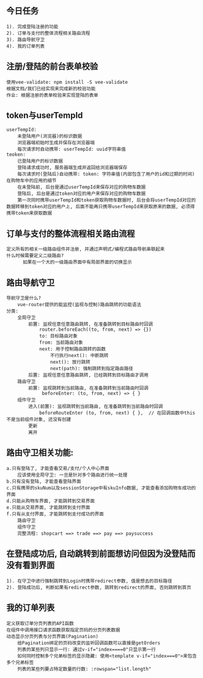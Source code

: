 ## 今日任务
    1). 完成登陆注册的功能
    2). 订单与支付的整体流程相关路由流程
    3). 路由导航守卫
    4). 我的订单列表

## 注册/登陆的前台表单校验
    使用vee-validate: npm install -S vee-validate
    根据文档/我们已经实现来完成新的校验功能
    作业: 根据注册的表单校验来实现登陆的表单

## token与userTempId
    userTempId: 
        未登陆用户(浏览器)的标识数据
        浏览器端初始时生成并保存在浏览器端
        每次请求时自动携带: userTempId: uuid字符串值
    teoken: 
        已登陆用户的标识数据
        登陆请求成功时, 服务器端生成并返回给浏览器端保存
        每次请求时(登陆后)自动携带: token: 字符串值(内部包含了用户的id和过期的时间)
    在购物车中的应用的细节
        在未登陆前, 后台是通过userTempId来保存对应的购物车数据
        登陆后, 后台是通过token对应的用户来保存对应的购物车数据
        第一次同时携带userTempId和token获取购物车数据时, 后台会将userTempId对应的数据转移到token对应的用户上, 后面不能再只携带userTempId来获取原来的数据, 必须得携带token来获取数据

## 订单与支付的整体流程相关路由流程
    定义所有的相关一级路由组件并注册, 并通过声明式/编程式路由导航串联起来
    什么时候需要定义二级路由?
          如果在一个大的一级路由界面中有局部界面的切换显示

## 路由导航守卫
    导航守卫是什么?
        vue-router提供的能监控(监视与控制)路由跳转的功能语法
    分类:
        全局守卫
            前置: 监视任意任意路由跳转, 在准备跳转到目标路由时回调
                router.beforeEach((to, from, next) => {})
                to: 目标路由对象
                from: 当前路由对象
                next: 用于控制路由跳转的函数
                    不行执行next(): 中断跳转
                    next(): 放行跳转
                    next(path): 强制跳转到指定路由路径
            后置: 监视任意任意路由跳转, 已经跳转到目标路由才调用
        路由守卫
            前置: 监视跳转到当前路由, 在准备跳转到当前路由时回调
                 beforeEnter: (to, from, next) => { }
        组件守卫
            进入(前置): 监视跳转到当前路由, 在准备跳转到当前路由时回调
                beforeRouteEnter (to, from, next) { },  // 在回调函数中this不是当前组件对象, 还没有创建
            更新
            离开

## 路由守卫相关功能:
    a.只有登陆了, 才能查看交易/支付/个人中心界面
        应该使用全局守卫: 一旦是针对多个路由进行统一处理
    b.只有没有登陆, 才能查看登陆界面
    c.只有携带的skuNum以及sessionStorage中有skuInfo数据, 才能查看添加购物车成功的界面
    d.只能从购物车界面, 才能跳转到交易界面
    e.只能从交易界面, 才能跳转到支付界面
    f.只有从支付界面, 才能跳转到支付成功的界面
        路由守卫
        组件守卫
        完整流程: shopcart ==> trade ==> pay ==> paysuccess

## 在登陆成功后, 自动跳转到前面想访问但因为没登陆而没有看到界面
    1). 在守卫中进行强制跳转到Login时携带redirect参数, 值是想去的目标路径
    2). 登陆成功后, 判断如果有redirect参数, 跳转到redirect的界面, 否则跳转到首页


## 我的订单列表
    定义获取订单分页列表的API函数
    在组件中调用接口请求函数获取指定页码的分页列表数据
    动态显示分页列表与分页界面(Pagination)
        给Pagination绑定的页码改变的监听回调函数可以直接是getOrders
        列表的某些列只显示一行: 通过v-if="index====0"只显示第一行
        如何同时控制多个兄弟标签的显示隐藏: 使用<template v-if="index===0">来包含多个兄弟标签
        列表的某些列要占特定数量的行数: :rowspan="list.length"